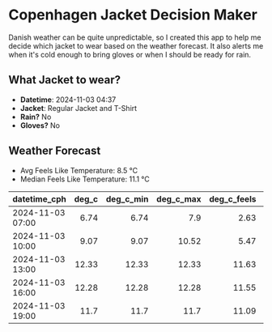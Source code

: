 
# Copenhagen Jacket Decision Maker

Danish weather can be quite unpredictable, so I created this app to help me decide which jacket to wear based on the weather forecast. 
It also alerts me when it's cold enough to bring gloves or when I should be ready for rain.

## What Jacket to wear?

- **Datetime**: 2024-11-03 04:37
- **Jacket**: Regular Jacket and T-Shirt
- **Rain?** No
- **Gloves?** No

## Weather Forecast
- Avg Feels Like Temperature: 8.5 °C
- Median Feels Like Temperature: 11.1 °C

| datetime_cph     |   deg_c |   deg_c_min |   deg_c_max |   deg_c_feels | weather   | wind   | rain   |
|:-----------------|--------:|------------:|------------:|--------------:|:----------|:-------|:-------|
| 2024-11-03 07:00 |    6.74 |        6.74 |        7.9  |          2.63 | Clouds    | High   | None   |
| 2024-11-03 10:00 |    9.07 |        9.07 |       10.52 |          5.47 | Clouds    | High   | None   |
| 2024-11-03 13:00 |   12.33 |       12.33 |       12.33 |         11.63 | Clouds    | High   | None   |
| 2024-11-03 16:00 |   12.28 |       12.28 |       12.28 |         11.55 | Clouds    | High   | None   |
| 2024-11-03 19:00 |   11.7  |       11.7  |       11.7  |         11.09 | Clouds    | High   | None   |
        